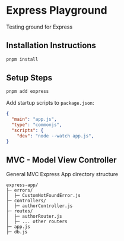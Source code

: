 # Express Playground

Testing ground for Express

## Installation Instructions

```bash
pnpm install
```

## Setup Steps

```bash
pnpm add express
```

Add startup scripts to `package.json`:

```json
{
  "main": "app.js",
  "type": "commonjs",
  "scripts": {
    "dev": "node --watch app.js",
}
```

## MVC - Model View Controller

General MVC Express App directory structure

```
express-app/
├─ errors/
│  ├─ CustomNotFoundError.js
├─ controllers/
│  ├─ authorController.js
├─ routes/
│  ├─ authorRouter.js
│  ├─ ... other routers
├─ app.js
├─ db.js
```
